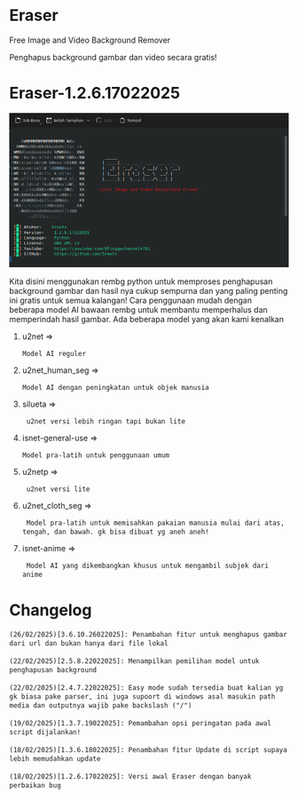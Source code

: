# Eraser

Free Image and Video Background Remover

Penghapus background gambar dan video secara gratis!

# Eraser-1.2.6.17022025

![Eraser: 1.2.6.17122025](https://raw.githubusercontent.com/Sreetx/Eraser/refs/heads/master/src/Screenshot_20250218_172237.png)


Kita disini menggunakan rembg python untuk memproses penghapusan background gambar dan hasil nya cukup sempurna dan yang paling penting ini gratis untuk semua kalangan!
Cara penggunaan mudah dengan beberapa model AI bawaan rembg untuk membantu memperhalus dan memperindah hasil gambar. Ada beberapa model yang akan kami kenalkan

1. u2net =>

       Model AI reguler

2. u2net_human_seg =>

       Model AI dengan peningkatan untuk objek manusia

3. silueta =>

        u2net versi lebih ringan tapi bukan lite
    
4. isnet-general-use =>

       Model pra-latih untuk penggunaan umum

5. u2netp =>

        u2net versi lite

6. u2net_cloth_seg =>

        Model pra-latih untuk memisahkan pakaian manusia mulai dari atas, tengah, dan bawah. gk bisa dibuat yg aneh aneh!
    
7. isnet-anime =>

        Model AI yang dikembangkan khusus untuk mengambil subjek dari anime


# Changelog

    (26/02/2025)[3.6.10.26022025]: Penambahan fitur untuk menghapus gambar dari url dan bukan hanya dari file lokal

    (22/02/2025)[2.5.8.22022025]: Menampilkan pemilihan model untuk penghapusan background

    (22/02/2025)[2.4.7.22022025]: Easy mode sudah tersedia buat kalian yg gk biasa pake parser, ini juga supoort di windows asal masukin path media dan outputnya wajib pake backslash ("/")

    (19/02/2025)[1.3.7.19022025]: Pemambahan opsi peringatan pada awal script dijalankan!

    (18/02/2025)[1.3.6.18022025]: Penambahan fitur Update di script supaya lebih memudahkan update
    
    (18/02/2025)[1.2.6.17022025]: Versi awal Eraser dengan banyak perbaikan bug
